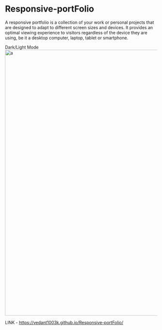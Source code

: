 # Responsive-portFolio
A responsive portfolio is a collection of your work or personal projects that are designed to adapt to different screen sizes and devices. It provides an optimal viewing experience to visitors regardless of the device they are using, be it a desktop computer, laptop, tablet or smartphone.

Dark/Light Mode
<img width="878" alt="a" src="https://user-images.githubusercontent.com/114599480/218056627-83116f57-a62c-4d08-955f-50d22da348b2.png">

LINK -  https://vedant1003k.github.io/Responsive-portFolio/
